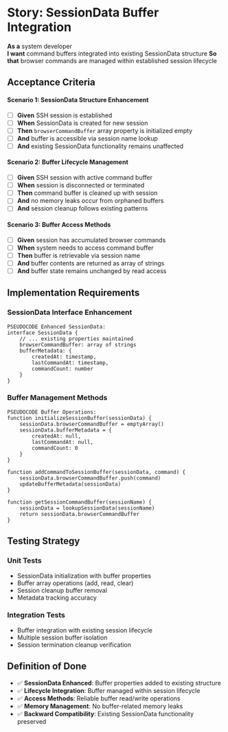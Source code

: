 # Story: SessionData Buffer Integration

**As a** system developer  
**I want** command buffers integrated into existing SessionData structure
**So that** browser commands are managed within established session lifecycle

## Acceptance Criteria

#### Scenario 1: SessionData Structure Enhancement
- [ ] **Given** SSH session is established
- [ ] **When** SessionData is created for new session
- [ ] **Then** `browserCommandBuffer` array property is initialized empty
- [ ] **And** buffer is accessible via session name lookup
- [ ] **And** existing SessionData functionality remains unaffected

#### Scenario 2: Buffer Lifecycle Management  
- [ ] **Given** SSH session with active command buffer
- [ ] **When** session is disconnected or terminated
- [ ] **Then** command buffer is cleaned up with session
- [ ] **And** no memory leaks occur from orphaned buffers
- [ ] **And** session cleanup follows existing patterns

#### Scenario 3: Buffer Access Methods
- [ ] **Given** session has accumulated browser commands
- [ ] **When** system needs to access command buffer
- [ ] **Then** buffer is retrievable via session name
- [ ] **And** buffer contents are returned as array of strings
- [ ] **And** buffer state remains unchanged by read access

## Implementation Requirements

### SessionData Interface Enhancement
```
PSEUDOCODE Enhanced SessionData:
interface SessionData {
    // ... existing properties maintained
    browserCommandBuffer: array of strings
    bufferMetadata: {
        createdAt: timestamp,
        lastCommandAt: timestamp,
        commandCount: number
    }
}
```

### Buffer Management Methods
```
PSEUDOCODE Buffer Operations:
function initializeSessionBuffer(sessionData) {
    sessionData.browserCommandBuffer = emptyArray()
    sessionData.bufferMetadata = {
        createdAt: null,
        lastCommandAt: null, 
        commandCount: 0
    }
}

function addCommandToSessionBuffer(sessionData, command) {
    sessionData.browserCommandBuffer.push(command)
    updateBufferMetadata(sessionData)
}

function getSessionCommandBuffer(sessionName) {
    sessionData = lookupSessionData(sessionName)
    return sessionData.browserCommandBuffer
}
```

## Testing Strategy

### Unit Tests
- SessionData initialization with buffer properties
- Buffer array operations (add, read, clear)
- Session cleanup buffer removal
- Metadata tracking accuracy

### Integration Tests  
- Buffer integration with existing session lifecycle
- Multiple session buffer isolation
- Session termination cleanup verification

## Definition of Done

- ✅ **SessionData Enhanced**: Buffer properties added to existing structure
- ✅ **Lifecycle Integration**: Buffer managed within session lifecycle  
- ✅ **Access Methods**: Reliable buffer read/write operations
- ✅ **Memory Management**: No buffer-related memory leaks
- ✅ **Backward Compatibility**: Existing SessionData functionality preserved